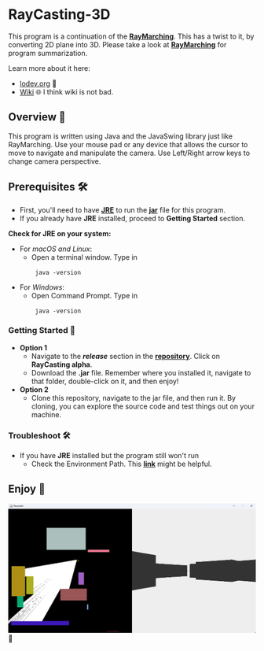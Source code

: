 # RayCasting-3D

This program is a continuation of the [**RayMarching**](https://github.com/JackHuynh0610/RayMarching). This has a twist to it, by converting 2D plane into 3D. Please take a look at [**RayMarching**](https://github.com/JackHuynh0610/RayMarching) for program summarization.

Learn more about it here:
- [lodev.org](https://lodev.org/cgtutor/raycasting.html) 🎨
- [Wiki](https://en.wikipedia.org/wiki/Ray_casting#:~:text=The%20idea%20behind%20ray%20casting,eye%20sees%20through%20that%20pixel.) 🌐 I think wiki is not bad.

## Overview 🚀

This program is written using Java and the JavaSwing library just like RayMarching. Use your mouse pad or any device that allows the cursor to move to navigate and manipulate the camera. Use Left/Right arrow keys to change camera perspective.

## Prerequisites 🛠️
- First, you'll need to have [**JRE**](https://www.guru99.com/how-to-open-a-jar-file.html#:~:text=You%20need%20a%20Java%20Runtime,and%20it%20will%20start%20running.) to run the [**jar**](https://docs.oracle.com/javase/8/docs/technotes/guides/jar/jarGuide.html) file for this program.
- If you already have **JRE** installed, proceed to **Getting Started** section.

**Check for JRE on your system:**
- For _macOS and Linux_:
  - Open a terminal window. Type in
    ```
     java -version
    ```
- For _Windows_:
  - Open Command Prompt. Type in
    ```
     java -version
    ```

### Getting Started 🚀
- **Option 1**
  - Navigate to the **_release_** section in the [**repository**](https://github.com/JackHuynh0610/RayCasting-3D). Click on **RayCasting alpha**.
  - Download the **.jar** file. Remember where you installed it, navigate to that folder, double-click on it, and then enjoy!
- **Option 2**
  - Clone this repository, navigate to the jar file, and then run it. By cloning, you can explore the source code and test things out on your machine.

### Troubleshoot 🛠️
- If you have **JRE** installed but the program still won't run
  - Check the Environment Path. This [**link**](https://www.javatpoint.com/how-to-set-path-in-java) might be helpful.

## Enjoy 🌟
![RayCasting](https://github.com/JackHuynh0610/RayCasting-3D/blob/main/Raycaster/raycast.png) 🚀
